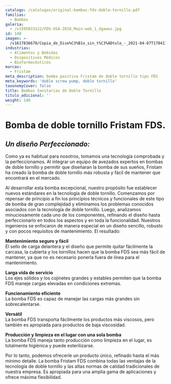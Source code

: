 ```yaml
---
catalogo: /catalogos/original-bombas-fds-doble-tornillo.pdf
familias:
  - Bombas
galeria:
  - /v1595033122/FDS-USA-2018_Main-web_1_dgawez.jpg
id: 140
imagen: >-
  /v1617836670/Copia_de_Dise%C3%B1o_sin_t%C3%ADtulo_-_2021-04-07T170411.734_l5d5pj.png
industrias:
  - Alimentos y Bebidas
  - Dispositivos Médicos
  - Biofarmacéuticos
marcas:
  - Fristam
meta_description: bomba positiva Fristam de doble tornillo tipo FDS
meta_keywords: 'doble screw pump, doble tornillo'
taxonomyCover: false
title: Bombas Sanitarias de Doble Tornillo
titulo_adicional: ''
weight: 140
---
```


# Bomba de doble tornillo Fristam FDS. 

## _Un diseño Perfeccionado:_

Como ya es habitual para nosotros, tomamos una tecnología comprobada y la perfeccionamos. Al integrar un equipo de avezados expertos en bombas de doble tornillo y permitir que diseñaran la bomba de sus sueños, Fristam ha creado la bomba de doble tornillo más robusta y fácil de mantener que encontrará en el mercado.

Al desarrollar esta bomba excepcional, nuestro propósito fue establecer nuevos estándares en la tecnología de doble tornillo. Comenzamos por repensar de principio a fin los principios técnicos y funcionales de este tipo de bomba de gran complejidad y eliminamos los problemas conocidos asociados con la tecnología de doble tornillo. Luego, analizamos minuciosamente cada uno de los componentes, refinando el diseño hasta perfeccionarlo en todos los aspectos y en toda la funcionalidad. Nuestros ingenieros se enfocaron de manera especial en un diseño sencillo, robusto y con pocos requisitos de mantenimiento. El resultado:

**Mantenimiento seguro y fácil**  
El sello de carga delantera y el diseño que permite quitar fácilmente la carcasa, la cubierta y los tornillos hacen que la bomba FDS sea más fácil de mantener, ya que no es necesario ponerla fuera de línea para el mantenimiento.

**Larga vida de servicio**  
Los ejes sólidos y los cojinetes grandes y estables permiten que la bomba FDS maneje cargas elevadas en condiciones extremas.

**Funcionamiento eficiente**  
La bomba FDS es capaz de manejar las cargas más grandes sin sobrecalentarse.  
  
**Versátil**  
La bomba FDS transporta fácilmente los productos más viscosos, pero también es apropiada para productos de baja viscosidad.

**Producción y limpieza en el lugar con una sola bomba**  
La bomba FDS maneja tanto producción como limpieza en el lugar, es totalmente higiénica y puede esterilizarse.

Por lo tanto, podemos ofrecerle un producto único, refinado hasta el más mínimo detalle. La bomba Fristam FDS combina todas las ventajas de la tecnología de doble tornillo y las altas normas de calidad tradicionales de nuestra empresa. Es apropiada para una amplia gama de aplicaciones y ofrece máxima flexibilidad.
